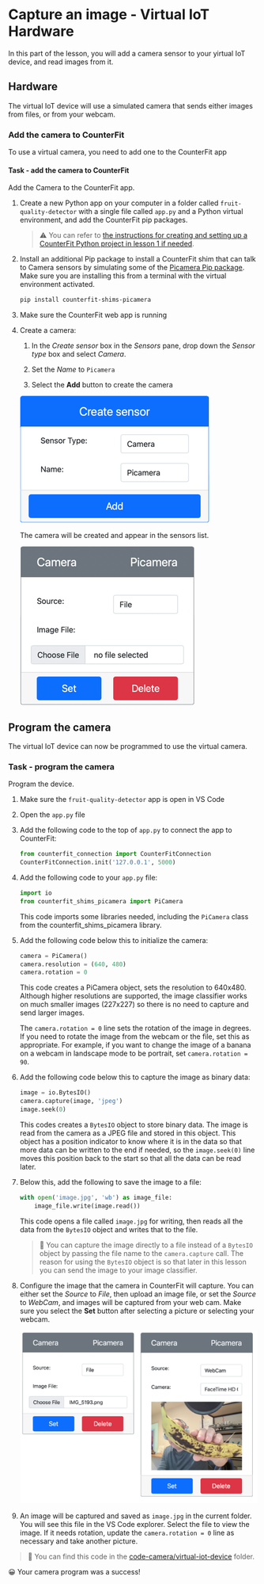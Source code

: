 # Capture an image - Virtual IoT Hardware

In this part of the lesson, you will add a camera sensor to your  yirtual IoT device, and read images from it.

## Hardware

The virtual IoT device will use a simulated camera that sends either images from files, or from your webcam.

### Add the camera to CounterFit

To use a virtual camera, you need to add one to the CounterFit app

#### Task - add the camera to CounterFit

Add the Camera to the CounterFit app.

1. Create a new Python app on your computer in a folder called `fruit-quality-detector` with a single file called `app.py` and a Python virtual environment, and add the CounterFit pip packages.

    > ⚠️ You can refer to [the instructions for creating and setting up a CounterFit Python project in lesson 1 if needed](../../../1-getting-started/lessons/1-introduction-to-iot/virtual-device.md).

1. Install an additional Pip package to install a CounterFit shim that can talk to Camera sensors by simulating some of the [Picamera Pip package](https://pypi.org/project/picamera/). Make sure you are installing this from a terminal with the virtual environment activated.

    ```sh
    pip install counterfit-shims-picamera
    ```

1. Make sure the CounterFit web app is running

1. Create a camera:

    1. In the *Create sensor* box in the *Sensors* pane, drop down the *Sensor type* box and select *Camera*.

    1. Set the *Name* to `Picamera`

    1. Select the **Add** button to create the camera

    ![The camera settings](../../../images/counterfit-create-camera.png)

    The camera will be created and appear in the sensors list.

    ![The camera created](../../../images/counterfit-camera.png)

## Program the camera

The virtual IoT device can now be programmed to use the virtual camera.

### Task - program the camera

Program the device.

1. Make sure the `fruit-quality-detector` app is open in VS Code

1. Open the `app.py` file

1. Add the following code to the top of `app.py` to connect the app to CounterFit:

    ```python
    from counterfit_connection import CounterFitConnection
    CounterFitConnection.init('127.0.0.1', 5000)
    ```

1. Add the following code to your `app.py` file:

    ```python
    import io
    from counterfit_shims_picamera import PiCamera
    ```

    This code imports some libraries needed, including the `PiCamera` class from the counterfit_shims_picamera library.

1. Add the following code below this to initialize the camera:

    ```python
    camera = PiCamera()
    camera.resolution = (640, 480)
    camera.rotation = 0
    ```

    This code creates a PiCamera object, sets the resolution to 640x480. Although higher resolutions are supported, the image classifier works on much smaller images (227x227) so there is no need to capture and send larger images.

    The `camera.rotation = 0` line sets the rotation of the image in degrees. If you need to rotate the image from the webcam or the file, set this as appropriate. For example, if you want to change the image of a banana on a webcam in landscape mode to be portrait, set `camera.rotation = 90`.

1. Add the following code below this to capture the image as binary data:

    ```python
    image = io.BytesIO()
    camera.capture(image, 'jpeg')
    image.seek(0)
    ```

    This codes creates a `BytesIO` object to store binary data. The image is read from the camera as a JPEG file and stored in this object. This object has a position indicator to know where it is in the data so that more data can be written to the end if needed, so the `image.seek(0)` line moves this position back to the start so that all the data can be read later.

1. Below this, add the following to save the image to a file:

    ```python
    with open('image.jpg', 'wb') as image_file:
        image_file.write(image.read())
    ```

    This code opens a file called `image.jpg` for writing, then reads all the data from the `BytesIO` object and writes that to the file.

    > 💁 You can capture the image directly to a file instead of a `BytesIO` object by passing the file name to the `camera.capture` call. The reason for using the `BytesIO` object is so that later in this lesson you can send the image to your image classifier.

1. Configure the image that the camera in CounterFit will capture. You can either set the *Source* to *File*, then upload an image file, or set the *Source* to *WebCam*, and images will be captured from your web cam. Make sure you select the **Set** button after selecting a picture or selecting your webcam.

    ![CounterFit with a file set as the image source, and a web cam set showing a person holding a banana in a preview of the webcam](../../../images/counterfit-camera-options.png)

1. An image will be captured and saved as `image.jpg` in the current folder. You will see this file in the VS Code explorer. Select the file to view the image. If it needs rotation, update the `camera.rotation = 0` line as necessary and take another picture.

> 💁 You can find this code in the [code-camera/virtual-iot-device](code-camera/virtual-iot-device) folder.

😀 Your camera program was a success!
